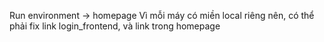 Run environment -> homepage
Vì mỗi máy có miền local riêng nên, có thể phải fix link login_frontend, và link trong homepage
